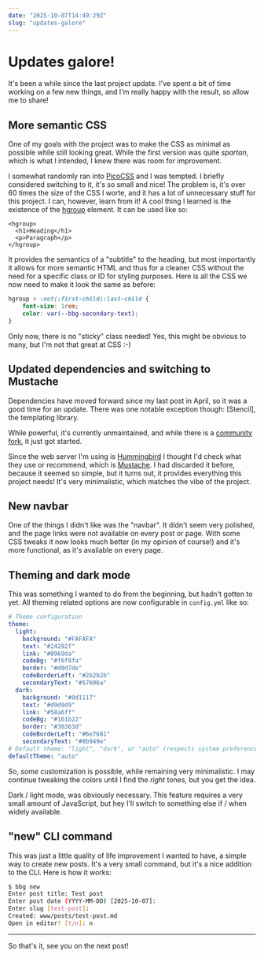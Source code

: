 ```yaml
---
date: "2025-10-07T14:49:29Z"
slug: "updates-galore"
---
```


# Updates galore!

It's been a while since the last project update. I've spent a bit of time working on a few new things, and I'm
really happy with the result, so allow me to share!

## More semantic CSS

One of my goals with the project was to make the CSS as minimal as possible while still looking great.
While the first version was quite _spartan_, which is what I intended, I knew there was room for improvement.

I somewhat randomly ran into [PicoCSS] and I was tempted. I briefly considered switching to it, it's so small and nice!
The problem is, it's over 60 times the size of the CSS I worte, and it has a lot of unnecessary stuff for this project.
I can, however, learn from it! A cool thing I learned is the existence of the [hgroup] element. It can be used like so:

```
<hgroup>
  <h1>Heading</h1>
  <p>Paragraph</p>
</hgroup>
```

It provides the semantics of a "subtitle" to the heading, but most importantly it allows for more semantic HTML and thus
for a cleaner CSS without the need for a specific class or ID for styling purposes. Here is all the CSS we now need to make it
look the same as before:

```css
hgroup > :not(:first-child):last-child {
    font-size: 1rem;
    color: var(--bbg-secondary-text);
}
```

Only now, there is no "sticky" class needed! Yes, this might be obvious to many, but I'm not that great at CSS :-)

## Updated dependencies and switching to Mustache

Dependencies have moved forward since my last post in April, so it was a good time for an update. There was one notable exception
though: [Stencil], the templating library.

While powerful, it's currently unmaintained, and while there is a [community fork], it just got started.

Since the web server I'm using is [Hummingbird] I thought I'd check what they use or recommend, which is [Mustache]. I had discarded it before, because it seemed so simple, but it turns out, it provides everything this project needs! It's very minimalistic, which matches the vibe of the project.

## New navbar

One of the things I didn't like was the "navbar". It didn't seem very polished, and the page links were not available on every post or page. With some CSS tweaks it now looks much better (in my opinion of course!) and it's more functional, as it's available on every page.

## Theming and dark mode

This was something I wanted to do from the beginning, but hadn't gotten to yet. All theming related options are now configurable in `config.yml` like so:

```yaml
# Theme configuration
theme:
  light:
    background: "#FAFAFA"
    text: "#24292f"
    link: "#0969da"
    codeBg: "#f6f8fa"
    border: "#d0d7de"
    codeBorderLeft: "#2b2b2b"
    secondaryText: "#57606a"
  dark:
    background: "#0d1117"
    text: "#d9d9d9"
    link: "#58a6ff"
    codeBg: "#161b22"
    border: "#30363d"
    codeBorderLeft: "#6e7681"
    secondaryText: "#8b949e"
# Default theme: "light", "dark", or "auto" (respects system preference)
defaultTheme: "auto"
```

So, _some_ customization is possible, while remaining very minimalistic. I may continue tweaking the colors until I find the _right_ tones, but you get the idea.

Dark / light mode, was obviously necessary. This feature requires a very small amount of JavaScript, but hey I'll switch to something else if / when widely available.

## "new" CLI command

This was just a little quality of life improvement I wanted to have, a simple way to create new posts. It's a very small command, but it's a nice addition to the CLI. Here is how it works:

```bash
$ bbg new
Enter post title: Test post
Enter post date (YYYY-MM-DD) [2025-10-07]:
Enter slug [test-post]:
Created: www/posts/test-post.md
Open in editor? [Y/n]: n
```

---

So that's it, see you on the next post!

[PicoCSS]: https://picocss.com/
[hgroup]: https://developer.mozilla.org/en-US/docs/Web/HTML/Reference/Elements/hgroup
[community fork]: https://github.com/swiftstencil/swiftpm-stencil
[Hummingbird]: https://github.com/hummingbird-project/hummingbird
[Mustache]: https://github.com/hummingbird-project/swift-mustache
